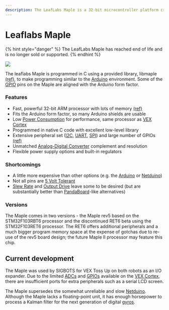 ```yaml
---
description: The LeafLabs Maple is a 32-bit microcontroller platform created by LeafLabs.
---
```


# Leaflabs Maple

{% hint style="danger" %}
The LeafLabs Maple has reached end of life and is no longer sold or supported.
{% endhint %}

![](https://phabricator.purduesigbots.com/file/data/au545ntykxeyir2styvt/PHID-FILE-7yzxrysy7jougj4f5fbo/processor_maple.jpg)

The leaflabs Maple is programmed in C using a provided library, libmaple [\(ref\)](https://github.com/leaflabs/libmaple), to make programming similar to the [Arduino](arduino.md) environment. Some of the [GPIO](../gpio.md) pins on the Maple are aligned with the Arduino form factor.

### Features

* Fast, powerful 32-bit ARM processor with lots of memory [\(ref\)](http://leaflabs.com/devices/maple)
* Fits the Arduino form factor, so many Arduino shields are usable
* Low [Power Consumption](/w/wiki/ee/power_consumption/) for performance, same processor as [VEX Cortex](/w/ee/vex_cortex/)
* Programmed in native C code with excellent low-level library
* Extensive peripheral set \([I2C](/w/wiki/ee/i2c/), [UART](/w/wiki/ee/uart/), [SPI](/w/wiki/ee/spi/)\) and large number of GPIOs [\(ref\)](http://leaflabs.com/docs/hardware/maple-ret6.html)
* Unmatched [Analog-Digital Converter](/w/wiki/ee/adc/) complement and resolution
* Flexible power supply options and built-in regulators

### Shortcomings

* A little more expensive than other options \(e.g. the [Arduino](arduino.md) or [Netduino](netduino.md)\)
* Not all pins are [5 Volt Tolerant](../../software/5-volt-tolerant.md)
* [Slew Rate](../slew-rate.md) and [Output Drive](../output-drive.md) leave some to be desired \(but are substantially better than [PandaBoard](pandaboard.md)-like alternatives\)

### Versions

The Maple comes in two versions - the Maple rev5 based on the STM32F103RBT6 processor and the discontinued RET6 beta using the STM32F103RET6 processor. The RET6 offers additional peripherals and a much bigger program memory space at the expense of gotchas due to re-use of the rev5 board design; the future Maple II processor may feature this chip.

## Current development

The Maple was used by SIGBOTS for VEX Toss Up on both robots as an I/O expander. Due to the limited [ADCs](../analog-digital-converter.md) and [GPIOs](../gpio.md) available on the [VEX Cortex](../vex-electronics/vex-cortex.md), there are insufficient ports for extra peripherals such as a serial LCD screen.

The Maple supersedes the somewhat unreliable and slow [Netduino](netduino.md). Although the Maple lacks a floating-point unit, it has enough horsepower to process a Kalman filter for the next generation of digital [gyros](../vex-electronics/vex-sensors/gyroscope.md).

